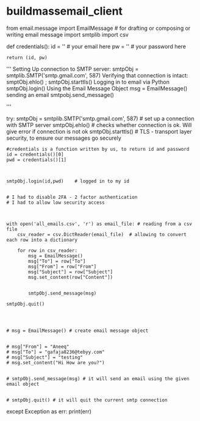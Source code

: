 # buildmassemail_client
from email.message import EmailMessage # for drafting or composing or writing email message
import smtplib
import csv



def credentials():
    id = '' # your email here
    pw = '' # your password here


    return (id, pw)



'''
Setting Up connection to SMTP server: smtpObj = smtplib.SMTP('smtp.gmail.com', 587)
Verifying that connection is intact: smptObj.ehlo() ; smtpObj.starttls()
Logging in to email via Python smtpObj.login()
Using the Email Message Object  msg = EmailMessage()
sending an email smtpobj.send_message()



'''



try:
    smtpObj = smtplib.SMTP('smtp.gmail.com', 587) # set up a connection with SMTP server
    smtpObj.ehlo() # checks whether connection is ok. Will give error if connection is not ok
    smtpObj.starttls() # TLS - transport layer security, to ensure our messages go securely


    #credentials is a function written by us, to return id and password
    id = credentials()[0]
    pwd = credentials()[1]



    smtpObj.login(id,pwd)    # logged in to my id


    # I had to disable 2FA - 2 factor authentication
    # I had to allow low security access



    with open('all_emails.csv', 'r') as email_file: # reading from a csv file
        csv_reader = csv.DictReader(email_file)  # allowing to convert each row into a dictionary
        
        for row in csv_reader:
            msg = EmailMessage()
            msg["To"] = row["To"]
            msg["From"] = row["From"]
            msg["Subject"] = row["Subject"]
            msg.set_content(row["Content"])


            smtpObj.send_message(msg)
    
    smtpObj.quit()




    # msg = EmailMessage() # create email message object


    # msg["From"] = "Aneeq"
    # msg["To"] = "gafaja8236@tebyy.com"
    # msg["Subject"] = "testing"
    # msg.set_content("Hi How are you?")


    # smtpObj.send_message(msg) # it will send an email using the given email object


    # smtpObj.quit() # it will quit the current smtp connection


except Exception as err:
    print(err)

